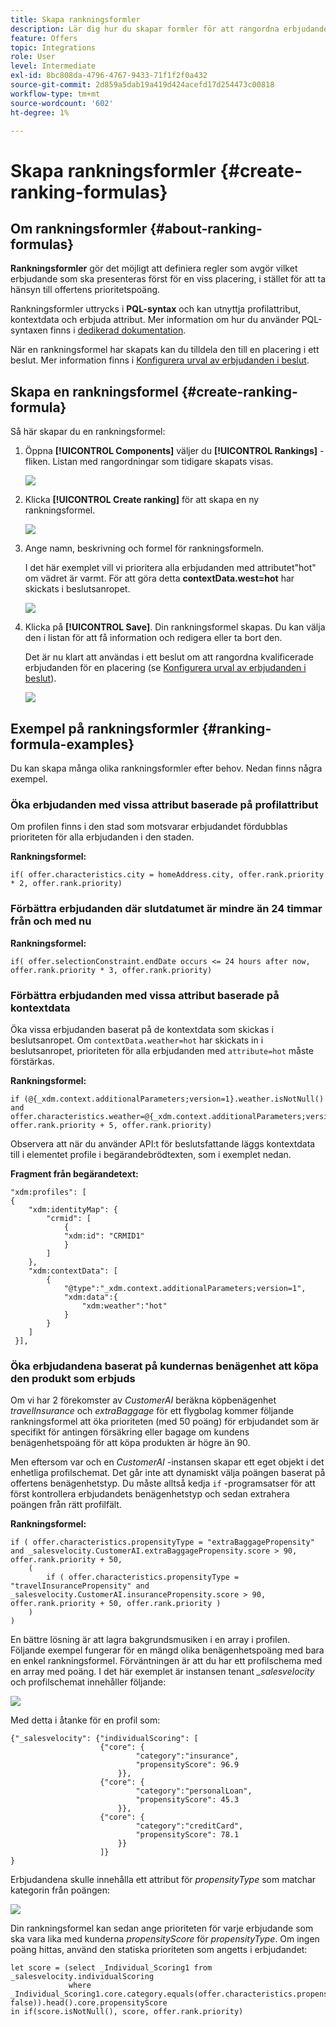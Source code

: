 ```yaml
---
title: Skapa rankningsformler
description: Lär dig hur du skapar formler för att rangordna erbjudanden
feature: Offers
topic: Integrations
role: User
level: Intermediate
exl-id: 8bc808da-4796-4767-9433-71f1f2f0a432
source-git-commit: 2d859a5dab19a419d424acefd17d254473c00818
workflow-type: tm+mt
source-wordcount: '602'
ht-degree: 1%

---
```


# Skapa rankningsformler {#create-ranking-formulas}

## Om rankningsformler {#about-ranking-formulas}

**Rankningsformler** gör det möjligt att definiera regler som avgör vilket erbjudande som ska presenteras först för en viss placering, i stället för att ta hänsyn till offertens prioritetspoäng.

Rankningsformler uttrycks i **PQL-syntax** och kan utnyttja profilattribut, kontextdata och erbjuda attribut. Mer information om hur du använder PQL-syntaxen finns i [dedikerad dokumentation](https://experienceleague.adobe.com/docs/experience-platform/segmentation/pql/overview.html).

När en rankningsformel har skapats kan du tilldela den till en placering i ett beslut. Mer information finns i [Konfigurera urval av erbjudanden i beslut](../offer-activities/configure-offer-selection.md).

## Skapa en rankningsformel {#create-ranking-formula}

Så här skapar du en rankningsformel:

1. Öppna **[!UICONTROL Components]** väljer du **[!UICONTROL Rankings]** -fliken. Listan med rangordningar som tidigare skapats visas.

   ![](../../assets/rankings-list.png)

1. Klicka **[!UICONTROL Create ranking]** för att skapa en ny rankningsformel.

   ![](../../assets/ranking-create-formula.png)

1. Ange namn, beskrivning och formel för rankningsformeln.

   I det här exemplet vill vi prioritera alla erbjudanden med attributet&quot;hot&quot; om vädret är varmt. För att göra detta **contextData.west=hot** har skickats i beslutsanropet.

   ![](../../assets/ranking-syntax.png)

1. Klicka på **[!UICONTROL Save]**. Din rankningsformel skapas. Du kan välja den i listan för att få information och redigera eller ta bort den.

   Det är nu klart att användas i ett beslut om att rangordna kvalificerade erbjudanden för en placering (se [Konfigurera urval av erbjudanden i beslut](../offer-activities/configure-offer-selection.md)).

   ![](../../assets/ranking-formula-created.png)

## Exempel på rankningsformler {#ranking-formula-examples}

Du kan skapa många olika rankningsformler efter behov. Nedan finns några exempel.

<!--
Boost by offer ID

Boost the priority of an offer with the offer ID *xcore:personalized-offer:13d213cd4cb328ec* by 5.

**Ranking formula:**

```
if( offer._id = "xcore:personalized-offer:13d213cd4cb328ec", offer.rank.priority + 5, offer.rank.priority)
```

Change the offer priority based on a certain profile attribute

Set the offer priority to 30 for offer *xcore:personalized-offer:13d213cd4cb328ec* if the user lives in the city of Bondi.

**Ranking formula:**

```
if( offer._id = "xcore:personalized-offer:13d213cd4cb328ec" and homeAddress.city.equals("Bondi", false), 30, offer.rank.priority)
```

Boost multiple offers by offer ID based on the presence of a profile's segment membership

Boost the priority of offers based on whether the user is a member of a priority segment, which is configured as an attribute in the offer.

**Ranking formula:**

```
if( segmentMembership.get("ups").get(offer.characteristics.prioritySegmentId).status in (["realized","existing"]), offer.rank.priority + 10, offer.rank.priority)
```
-->

### Öka erbjudanden med vissa attribut baserade på profilattribut

Om profilen finns i den stad som motsvarar erbjudandet fördubblas prioriteten för alla erbjudanden i den staden.

**Rankningsformel:**

```
if( offer.characteristics.city = homeAddress.city, offer.rank.priority * 2, offer.rank.priority)
```

### Förbättra erbjudanden där slutdatumet är mindre än 24 timmar från och med nu

**Rankningsformel:**

```
if( offer.selectionConstraint.endDate occurs <= 24 hours after now, offer.rank.priority * 3, offer.rank.priority)
```

### Förbättra erbjudanden med vissa attribut baserade på kontextdata

Öka vissa erbjudanden baserat på de kontextdata som skickas i beslutsanropet. Om `contextData.weather=hot` har skickats in i beslutsanropet, prioriteten för alla erbjudanden med `attribute=hot` måste förstärkas.

**Rankningsformel:**

```
if (@{_xdm.context.additionalParameters;version=1}.weather.isNotNull()
and offer.characteristics.weather=@{_xdm.context.additionalParameters;version=1}.weather, offer.rank.priority + 5, offer.rank.priority)
```

Observera att när du använder API:t för beslutsfattande läggs kontextdata till i elementet profile i begärandebrödtexten, som i exemplet nedan.

**Fragment från begärandetext:**

```
"xdm:profiles": [
{
    "xdm:identityMap": {
        "crmid": [
            {
            "xdm:id": "CRMID1"
            }
        ]
    },
    "xdm:contextData": [
        {
            "@type":"_xdm.context.additionalParameters;version=1",
            "xdm:data":{
                "xdm:weather":"hot"
            }
        }
    ]
 }],
```

### Öka erbjudandena baserat på kundernas benägenhet att köpa den produkt som erbjuds

Om vi har 2 förekomster av *CustomerAI* beräkna köpbenägenhet *travelInsurance* och *extraBaggage* för ett flygbolag kommer följande rankningsformel att öka prioriteten (med 50 poäng) för erbjudandet som är specifikt för antingen försäkring eller bagage om kundens benägenhetspoäng för att köpa produkten är högre än 90.

Men eftersom var och en *CustomerAI* -instansen skapar ett eget objekt i det enhetliga profilschemat. Det går inte att dynamiskt välja poängen baserat på offertens benägenhetstyp. Du måste alltså kedja `if` -programsatser för att först kontrollera erbjudandets benägenhetstyp och sedan extrahera poängen från rätt profilfält.

**Rankningsformel:**

```
if ( offer.characteristics.propensityType = "extraBaggagePropensity" and _salesvelocity.CustomerAI.extraBaggagePropensity.score > 90, offer.rank.priority + 50,
    (
        if ( offer.characteristics.propensityType = "travelInsurancePropensity" and _salesvelocity.CustomerAI.insurancePropensity.score > 90, offer.rank.priority + 50, offer.rank.priority )
    )
)
```

En bättre lösning är att lagra bakgrundsmusiken i en array i profilen. Följande exempel fungerar för en mängd olika benägenhetspoäng med bara en enkel rankningsformel. Förväntningen är att du har ett profilschema med en array med poäng. I det här exemplet är instansen tenant *_salesvelocity* och profilschemat innehåller följande:

![](../../assets/ranking-example-schema.png)

Med detta i åtanke för en profil som:

```
{"_salesvelocity": {"individualScoring": [
                    {"core": {
                            "category":"insurance",
                            "propensityScore": 96.9
                        }},
                    {"core": {
                            "category":"personalLoan",
                            "propensityScore": 45.3
                        }},
                    {"core": {
                            "category":"creditCard",
                            "propensityScore": 78.1
                        }}
                    ]}
}
```

Erbjudandena skulle innehålla ett attribut för *propensityType* som matchar kategorin från poängen:

![](../../assets/ranking-example-propensityType.png)

Din rankningsformel kan sedan ange prioriteten för varje erbjudande som ska vara lika med kunderna *propensityScore* för *propensityType*. Om ingen poäng hittas, använd den statiska prioriteten som angetts i erbjudandet:

```
let score = (select _Individual_Scoring1 from _salesvelocity.individualScoring
             where _Individual_Scoring1.core.category.equals(offer.characteristics.propensityType, false)).head().core.propensityScore
in if(score.isNotNull(), score, offer.rank.priority)
```
